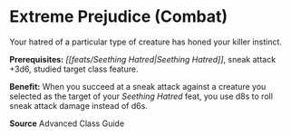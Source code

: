 ﻿---
cssclass: [feats]

---
# Extreme Prejudice (Combat)

Your hatred of a particular type of creature has honed your killer instinct.

**Prerequisites:** _[[feats/Seething Hatred|Seething Hatred]]_, sneak attack +3d6, studied target class feature.

**Benefit:** When you succeed at a sneak attack against a creature you selected as the target of your _Seething Hatred_ feat, you use d8s to roll sneak attack damage instead of d6s.

**Source** Advanced Class Guide